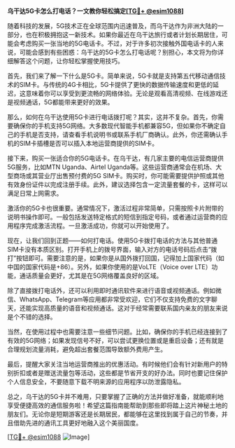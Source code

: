 **乌干达5G卡怎么打电话？一文教你轻松搞定[[TG💪+ @esim1088](https://t.me/s/esim1088)]**

随着科技的发展，5G技术正在全球范围内迅速普及，而乌干达作为非洲大陆的一部分，也在积极拥抱这一新技术。如果你最近在乌干达旅行或者计划长期居住，可能会考虑购买一张当地的5G电话卡。不过，对于许多初次接触外国电话卡的人来说，可能会感到有些困惑：乌干达的5G卡怎么打电话呢？别担心，本文将为你详细解答这个问题，让你轻松掌握使用技巧。

首先，我们来了解一下什么是5G卡。简单来说，5G卡就是支持第五代移动通信技术的SIM卡。与传统的4G卡相比，5G卡提供了更快的数据传输速度和更低的延迟，这意味着你可以享受到更流畅的网络体验。无论是观看高清视频、在线游戏还是视频通话，5G都能带来更好的效果。

那么，如何在乌干达使用5G卡进行电话拨打呢？其实，这并不复杂。首先，你需要确保你的手机支持5G网络。大多数现代智能手机都兼容5G，但如果你不确定自己的手机是否支持，请查看手机说明书或联系手机厂商确认。此外，你还需确认手机的SIM卡插槽是否可以插入本地运营商提供的SIM卡。

接下来，购买一张适合你的5G电话卡。在乌干达，有几家主要的电信运营商提供5G服务，比如MTN Uganda、Airtel Uganda等。这些运营商通常会在机场、大型商场或其营业厅出售预付费的5G SIM卡。购买时，你可能需要提供护照或其他有效身份证件以完成注册手续。此外，建议选择包含一定流量套餐的卡，这样可以满足日常上网需求。

激活你的5G卡也很重要。通常情况下，激活过程非常简单，只需按照卡片附带的说明书操作即可。一般包括发送特定格式的短信到指定号码，或者通过运营商的应用程序完成激活流程。一旦激活成功，你就可以开始使用了。

现在，让我们回到正题——如何打电话。使用5G卡拨打电话的方法与其他普通SIM卡没有本质区别。打开手机上的拨号界面，输入对方的电话号码后点击“拨打”按钮即可。需要注意的是，如果你是从国外拨打回国，记得加上国家代码（如中国的国家代码是+86）。另外，如果你使用的是VoLTE（Voice over LTE）功能，通话质量会更好，尤其是在5G网络覆盖良好的区域。

除了直接拨打电话外，还可以利用即时通讯软件来进行语音或视频通话。例如微信、WhatsApp、Telegram等应用都非常受欢迎，它们不仅支持免费的文字聊天，还能实现高质量的语音和视频通话。这对于经常需要联系国内亲友的朋友来说是个不错的选择。

当然，在使用过程中也需要注意一些细节问题。比如，确保你的手机已经连接到了有效的5G网络；如果发现信号不好，可以尝试更换位置或是重启设备；还有就是合理规划流量消耗，避免超出套餐范围导致额外费用产生。

最后，提醒大家关注当地运营商推出的优惠活动。有时候他们会有针对新用户的特别折扣或者是赠送流量包等活动，这些都是节省开支的好办法。同时也要记住保护个人信息安全，不要随意下载不明来源的应用程序以防泄露隐私。

总之，乌干达的5G卡并不难用，只要掌握了正确的方法并做好准备，就能顺利地享受便捷高效的通信服务啦！希望这篇指南能帮助到那些即将踏上这片神秘土地的朋友们。无论你是短期游客还是长期居民，都能够在这里找到属于自己的节奏，并且借助先进的通讯工具更好地融入这个美丽国度。

[[TG💪+ @esim1088](https://t.me/s/esim1088) ![Image](https://i.postimg.cc/4NQfJmqS/Snipaste-2025-05-13-00-14-12.png)]